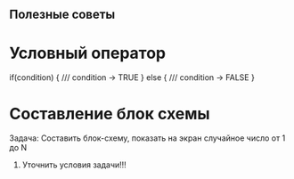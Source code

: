 ## Полезные советы

# Условный оператор

if(condition) {
/// condition -> TRUE
} else {
/// condition -> FALSE
}

# Составление блок схемы

Задача: Составить блок-схему, показать на экран случайное число от 1 до N

1. Уточнить условия задачи!!!
 
